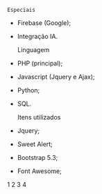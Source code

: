     Especiais

- Firebase (Google);
- Integração IA.

    Linguagem

- PHP (principal);
- Javascript (Jquery e Ajax);
- Python;
- SQL.

    Itens utilizados

- Jquery;
- Sweet Alert;
- Bootstrap 5.3;
- Font Awesome;

1 2 3 4